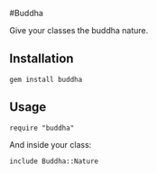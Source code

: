 #Buddha

Give your classes the buddha nature.

## Installation

    gem install buddha

## Usage

    require "buddha"

And inside your class:

    include Buddha::Nature

